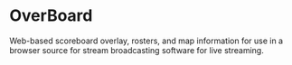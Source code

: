 # OverBoard
Web-based scoreboard overlay, rosters, and map information for use in a browser source for stream broadcasting software for live streaming.

